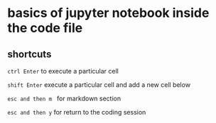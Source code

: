 # basics of jupyter notebook inside the code file
## shortcuts
`ctrl Enter` to execute a particular cell

`shift Enter` execute a particular cell and add a new cell below

`esc and then m ` for markdown section

`esc and then y` for return to the coding session


